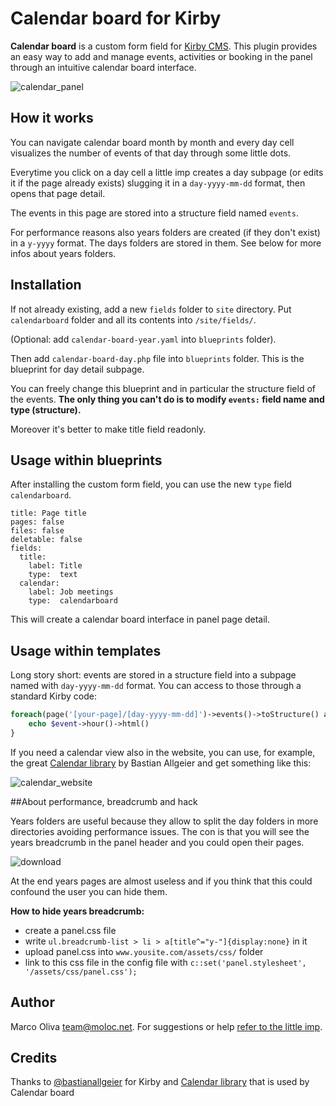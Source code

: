 # Calendar board for Kirby
**Calendar board** is a custom form field for [Kirby CMS](https://getkirby.com/).
This plugin provides an easy way to add and manage events, activities or booking in the panel through an intuitive calendar board interface.

![calendar_panel](https://cloud.githubusercontent.com/assets/11831276/12672758/d4f6b954-c678-11e5-9dd7-60a4e67c2f71.png)

## How it works
You can navigate calendar board month by month and every day cell visualizes the number of events of that day through some little dots.

Everytime you click on a day cell a little imp creates a day subpage (or edits it if the page already exists) slugging it in a ```day-yyyy-mm-dd``` format, then opens that page detail.

The events in this page are stored into a structure field named ```events```.

For performance reasons also years folders are created (if they don't exist) in a ```y-yyyy``` format.
The days folders are stored in them. See below for more infos about years folders.

## Installation
If not already existing, add a new ```fields``` folder to ```site``` directory.
Put ```calendarboard``` folder and all its contents into ```/site/fields/```.

(Optional: add ```calendar-board-year.yaml``` into ```blueprints``` folder).

Then add ```calendar-board-day.php``` file into ```blueprints``` folder.
This is the blueprint for day detail subpage.

You can freely change this blueprint and in particular the structure field of the events.
**The only thing you can't do is to modify ```events:``` field name and type (structure).**

Moreover it's better to make title field readonly.

## Usage within blueprints
After installing the custom form field, you can use the new ```type``` field ```calendarboard```.

```
title: Page title
pages: false
files: false
deletable: false
fields:
  title:
    label: Title
    type:  text   
  calendar:
    label: Job meetings
    type:  calendarboard
```

This will create a calendar board interface in panel page detail.

## Usage within templates
Long story short: events are stored in a structure field into a subpage named with ```day-yyyy-mm-dd``` format.
You can access to those through a standard Kirby code:

```php
foreach(page('[your-page]/[day-yyyy-mm-dd]')->events()->toStructure() as $event){
    echo $event->hour()->html()
}
```

If you need a calendar view also in the website, you can use, for example, the great [Calendar library](https://github.com/bastianallgeier/calendar) by Bastian Allgeier and get something like this:

![calendar_website](https://cloud.githubusercontent.com/assets/11831276/12672797/1022b3fc-c679-11e5-81d2-a65be9c15e1a.png)

##About performance, breadcrumb and hack

Years folders are useful because they allow to split the day folders in more directories avoiding performance issues.
The con is that you will see the years breadcrumb in the panel header and you could open their pages.

![download](https://cloud.githubusercontent.com/assets/11831276/12785466/f3d9db72-ca8c-11e5-9822-37665ae084f8.png)

At the end years pages are almost useless and if you think that this could confound the user you can hide them.

**How to hide years breadcrumb:**

- create a panel.css file
- write ``` ul.breadcrumb-list > li > a[title^="y-"]{display:none} ``` in it
- upload panel.css into ``` www.yousite.com/assets/css/ ``` folder
- link to this css file in the config file with ```c::set('panel.stylesheet', '/assets/css/panel.css'); ```


## Author
Marco Oliva <team@moloc.net>. 
For suggestions or help [refer to the little imp](https://github.com/molocLab/kirby-calendar-board/issues/new).

## Credits
Thanks to [@bastianallgeier](https://github.com/bastianallgeier) for Kirby and [Calendar library](https://github.com/bastianallgeier/calendar) that is used by Calendar board
